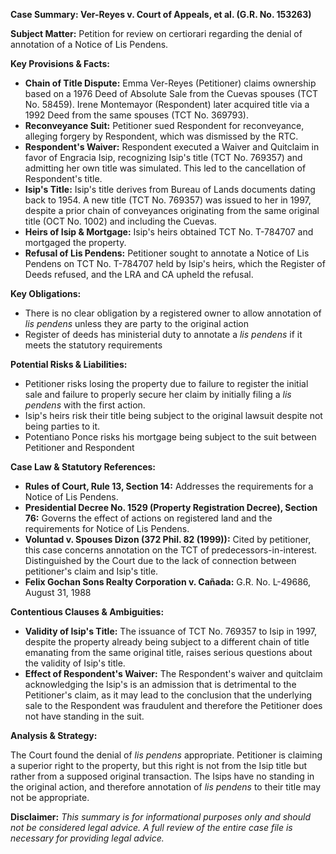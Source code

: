 **Case Summary: Ver-Reyes v. Court of Appeals, et al. (G.R. No. 153263)**

**Subject Matter:** Petition for review on certiorari regarding the denial of annotation of a Notice of Lis Pendens.

**Key Provisions & Facts:**

*   **Chain of Title Dispute:** Emma Ver-Reyes (Petitioner) claims ownership based on a 1976 Deed of Absolute Sale from the Cuevas spouses (TCT No. 58459). Irene Montemayor (Respondent) later acquired title via a 1992 Deed from the same spouses (TCT No. 369793).
*   **Reconveyance Suit:** Petitioner sued Respondent for reconveyance, alleging forgery by Respondent, which was dismissed by the RTC.
*   **Respondent's Waiver:** Respondent executed a Waiver and Quitclaim in favor of Engracia Isip, recognizing Isip's title (TCT No. 769357) and admitting her own title was simulated. This led to the cancellation of Respondent's title.
*   **Isip's Title:** Isip's title derives from Bureau of Lands documents dating back to 1954. A new title (TCT No. 769357) was issued to her in 1997, despite a prior chain of conveyances originating from the same original title (OCT No. 1002) and including the Cuevas.
*   **Heirs of Isip & Mortgage:** Isip's heirs obtained TCT No. T-784707 and mortgaged the property.
*   **Refusal of Lis Pendens:** Petitioner sought to annotate a Notice of Lis Pendens on TCT No. T-784707 held by Isip's heirs, which the Register of Deeds refused, and the LRA and CA upheld the refusal.

**Key Obligations:**

*   There is no clear obligation by a registered owner to allow annotation of *lis pendens* unless they are party to the original action
*   Register of deeds has ministerial duty to annotate a *lis pendens* if it meets the statutory requirements

**Potential Risks & Liabilities:**

*   Petitioner risks losing the property due to failure to register the initial sale and failure to properly secure her claim by initially filing a *lis pendens* with the first action.
*   Isip's heirs risk their title being subject to the original lawsuit despite not being parties to it.
*   Potentiano Ponce risks his mortgage being subject to the suit between Petitioner and Respondent

**Case Law & Statutory References:**

*   **Rules of Court, Rule 13, Section 14:**  Addresses the requirements for a Notice of Lis Pendens.
*   **Presidential Decree No. 1529 (Property Registration Decree), Section 76:**  Governs the effect of actions on registered land and the requirements for Notice of Lis Pendens.
*   **Voluntad v. Spouses Dizon (372 Phil. 82 (1999)):**  Cited by petitioner, this case concerns annotation on the TCT of predecessors-in-interest. Distinguished by the Court due to the lack of connection between petitioner's claim and Isip's title.
*   **Felix Gochan Sons Realty Corporation v. Cañada:** G.R. No. L-49686, August 31, 1988

**Contentious Clauses & Ambiguities:**

*   **Validity of Isip's Title:** The issuance of TCT No. 769357 to Isip in 1997, despite the property already being subject to a different chain of title emanating from the same original title, raises serious questions about the validity of Isip's title.
*   **Effect of Respondent's Waiver:** The Respondent's waiver and quitclaim acknowledging the Isip's is an admission that is detrimental to the Petitioner's claim, as it may lead to the conclusion that the underlying sale to the Respondent was fraudulent and therefore the Petitioner does not have standing in the suit.

**Analysis & Strategy:**

The Court found the denial of *lis pendens* appropriate. Petitioner is claiming a superior right to the property, but this right is not from the Isip title but rather from a supposed original transaction. The Isips have no standing in the original action, and therefore annotation of *lis pendens* to their title may not be appropriate.

**Disclaimer:** *This summary is for informational purposes only and should not be considered legal advice. A full review of the entire case file is necessary for providing legal advice.*
